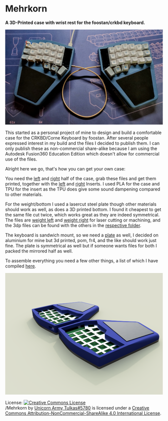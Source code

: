 # Mehrkorn
<b> A 3D-Printed case with wrist rest for the foostan/crkbd keyboard. </b>

![Photo of my case](https://github.com/Unicorn-Tulkas/Mehrkorn/blob/main/images/top%20down.jpg)

This started as a personal project of mine to design and build a comfortable case for the CRKBD/Corne Keyboard by foostan. After several people expressed interest in my build and the files I decided to publish them. 
I can only publish these as non-commercial share-alike because I am using the Autodesk Fusion360 Education Edition which doesn't allow for commercial use of the files. 


Alright here we go, that's how you can get your own case:

You need the [left](https://github.com/Unicorn-Tulkas/Mehrkorn/blob/main/stl%20Files/case%20and%20wrist%20rest%20left.stl "case and wrist rest left.stl") and [right](https://github.com/Unicorn-Tulkas/corne-heavy/blob/main/stl%20Files/case%20and%20wrist%20rest%20right.stl "case and wrist rest right.stl") half of the case, grab these files and get them printed, together with the [left](https://github.com/Unicorn-Tulkas/Mehrkorn/blob/main/stl%20Files/Insert%20left.stl "Insert left.stl") and [right](https://github.com/Unicorn-Tulkas/Mehrkorn/blob/main/stl%20Files/Insert%20right.stl "Insert right.stl") Inserts. I used PLA for the case and TPU for the insert as the TPU does give some sound dampening compared to other materials.

For the weight/bottom I used a lasercut steel plate though other materials should work as well, as does a 3D printed bottom. I found it cheapest to get the same file cut twice, which works great as they are indeed symmetrical. The files are [weight left](https://github.com/Unicorn-Tulkas/Mehrkorn/blob/main/dxf%20Files/weight%20left.dxf "weight left.dxf") and [weight right](https://github.com/Unicorn-Tulkas/Mehrkorn/blob/main/dxf%20Files/weight%20right.dxf "weight right.dxf") for laser cutting or machining, and the 3dp files can be found with the others in the [respective folder](https://github.com/Unicorn-Tulkas/Mehrkorn/tree/main/stl%20Files "stl Files").

The keyboard is sandwich mount, so we need a [plate](https://github.com/Unicorn-Tulkas/Mehrkorn/blob/main/dxf%20Files/plate%20left.dxf "plate left.dxf") as well, I decided on aluminium for mine but 3d printed, pom, fr4, and the like should work just fine. The plate is symmetrical as well but if someone wants files for both I packed the mirrored half as well. 

To assemble everything you need a few other things, a list of which I have compiled [here](https://github.com/Unicorn-Tulkas/Mehrkorn/blob/main/shopping%20list/shoppinglist.md "shoppinglist.md").

![Fusion Render of the assembled case](https://github.com/Unicorn-Tulkas/Mehrkorn/blob/main/images/Render.png "Render.png")

License:
<a rel="license" href="http://creativecommons.org/licenses/by-nc-sa/4.0/"><img alt="Creative Commons License" style="border-width:0" src="https://i.creativecommons.org/l/by-nc-sa/4.0/88x31.png" /></a><br /><span xmlns:dct="http://purl.org/dc/terms/" property="dct:title">/Mehrkorn</span> by <a xmlns:cc="http://creativecommons.org/ns#" href="https://github.com/Unicorn-Tulkas/Mehrkorn" property="cc:attributionName" rel="cc:attributionURL">Unicorn Army Tulkas#5780</a> is licensed under a <a rel="license" href="http://creativecommons.org/licenses/by-nc-sa/4.0/">Creative Commons Attribution-NonCommercial-ShareAlike 4.0 International License</a>.
